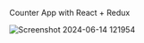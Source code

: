 Counter App with React + Redux 


![Screenshot 2024-06-14 121954](https://github.com/dhiren-25/counter-React_Redux/assets/76694002/27a79c72-7d57-4ae9-91dd-e6d5565862da)
